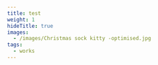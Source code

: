 ```yaml
---
title: test
weight: 1
hideTitle: true
images:
  - /images/Christmas sock kitty -optimised.jpg
tags:
  - works
---
```

